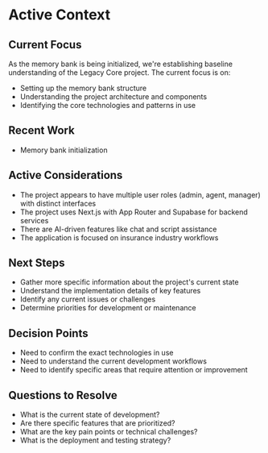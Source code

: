 # Active Context

## Current Focus
As the memory bank is being initialized, we're establishing baseline understanding of the Legacy Core project. The current focus is on:
- Setting up the memory bank structure
- Understanding the project architecture and components
- Identifying the core technologies and patterns in use

## Recent Work
- Memory bank initialization

## Active Considerations
- The project appears to have multiple user roles (admin, agent, manager) with distinct interfaces
- The project uses Next.js with App Router and Supabase for backend services
- There are AI-driven features like chat and script assistance
- The application is focused on insurance industry workflows

## Next Steps
- Gather more specific information about the project's current state
- Understand the implementation details of key features
- Identify any current issues or challenges
- Determine priorities for development or maintenance

## Decision Points
- Need to confirm the exact technologies in use
- Need to understand the current development workflows
- Need to identify specific areas that require attention or improvement

## Questions to Resolve
- What is the current state of development?
- Are there specific features that are prioritized?
- What are the key pain points or technical challenges?
- What is the deployment and testing strategy? 